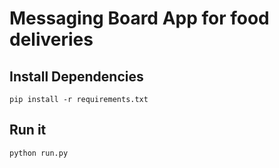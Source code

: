 # Messaging Board App for food deliveries
## Install Dependencies

    pip install -r requirements.txt

## Run it

    python run.py

